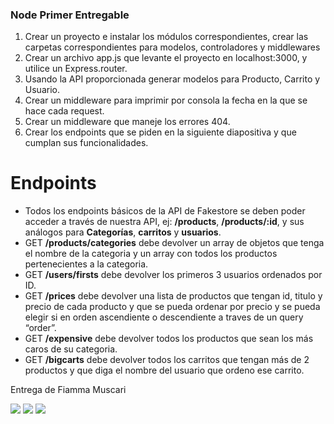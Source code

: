 ﻿### Node Primer Entregable

1.  Crear un proyecto e instalar los módulos correspondientes, crear las carpetas correspondientes para modelos, controladores y middlewares
2.  Crear un archivo app.js que levante el proyecto en localhost:3000, y utilice un Express.router.
3. Usando la API proporcionada generar modelos para Producto, Carrito y Usuario.
4. Crear un middleware para imprimir por consola la fecha en la que se hace cada request.
5. Crear un middleware que maneje los errores 404.
6. Crear los endpoints que se piden en la siguiente diapositiva y que cumplan sus funcionalidades.

# Endpoints

- Todos los endpoints básicos de la API de Fakestore se deben poder acceder a través de nuestra API, ej: **/products**, **/products/:id**, y sus análogos para **Categorías**, **carritos** y **usuarios**.
- GET **/products/categories** debe devolver un array de objetos que tenga el nombre de la categoria y un array con todos los productos pertenecientes a la categoria.
- GET **/users/firsts** debe devolver los primeros 3 usuarios ordenados por ID.
- GET **/prices** debe devolver una lista de productos que tengan id, titulo y precio de cada producto y que se pueda ordenar por precio y se pueda elegir si en orden ascendiente o descendiente a traves de un query “order”.
- GET **/expensive** debe devolver todos los productos que sean los más caros de su categoria.
- GET **/bigcarts** debe devolver todos los carritos que tengan más de 2 productos y que diga el nombre del usuario que ordeno ese carrito.

Entrega de Fiamma Muscari

<a href="https://nodejs.org/en/"><img src="https://img.shields.io/badge/Node.js-43853D?style=flat&logo=node.js&logoColor=white" /></a>  <a href="https://github.com/FiammaMuscari"><img src="https://img.shields.io/github/followers/FiammaMuscari?style=social" /></a>  <a href="https://twitter.com/_ninfuwu"><img src="https://img.shields.io/twitter/follow/_ninfuwu?label=follow&style=social" /></a>

